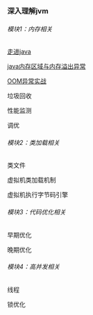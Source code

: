 ### 深入理解jvm

###### 模块1：内存相关

[走进java](https://blog.csdn.net/qq_38350635/article/details/101926382)

[java内存区域与内存溢出异常](https://blog.csdn.net/qq_38350635/article/details/102005806)

[OOM异常实战](https://blog.csdn.net/qq_38350635/article/details/102164205)

垃圾回收

性能监测

调优

###### 模块2：类加载相关

类文件

虚拟机类加载机制

虚拟机执行字节码引擎

###### 模块3：代码优化相关

早期优化

晚期优化

###### 模块4：高并发相关

线程

锁优化


